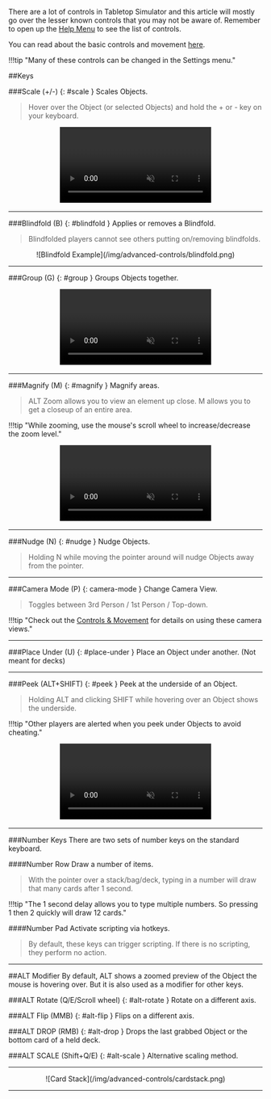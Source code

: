 There are a lot of controls in Tabletop Simulator and this article will mostly go over the lesser known controls that you may not be aware of. Remember to open up the [Help Menu](/getting-started/help-menu) to see the list of controls.

You can read about the basic controls and movement [here](/player-guides/basic-controls).

!!!tip "Many of these controls can be changed in the Settings menu."

##Keys

###Scale (+/-) {: #scale }
Scales Objects.

> Hover over the Object (or selected Objects) and hold the + or - key on your keyboard.

<center>
    <video controls
        loop
        autoPlay
        muted
        src="/img/advanced-controls/scale.webm">
        Sorry, your browser doesn't support embedded videos.
    </video>
</center>

---


###Blindfold (B) {: #blindfold }
Applies or removes a Blindfold.

> Blindfolded players cannot see others putting on/removing blindfolds.

<center>![Blindfold Example](/img/advanced-controls/blindfold.png)</center>

---


###Group (G) {: #group }
Groups Objects together.

<center>
    <video controls
        loop
        autoPlay
        muted
        src="/img/advanced-controls/group.webm">
        Sorry, your browser doesn't support embedded videos.
    </video>
</center>

---


###Magnify (M) {: #magnify }
Magnify areas.

> ALT Zoom allows you to view an element up close. M allows you to get a closeup of an entire area.

!!!tip "While zooming, use the mouse's scroll wheel to increase/decrease the zoom level."

<center>
    <video controls
        loop
        autoPlay
        muted
        src="/img/advanced-controls/zoom.webm">
        Sorry, your browser doesn't support embedded videos.
    </video>
</center>

---


###Nudge (N) {: #nudge }
Nudge Objects.

> Holding N while moving the pointer around will nudge Objects away from the pointer.

---


###Camera Mode (P) {: camera-mode }
Change Camera View.

> Toggles between 3rd Person / 1st Person / Top-down.

!!!tip "Check out the [Controls & Movement](/player-guides/basic-controls) for details on using these camera views."

---


###Place Under (U) {: #place-under }
Place an Object under another. (Not meant for decks)

---


###Peek (ALT+SHIFT) {: #peek }
Peek at the underside of an Object.

> Holding ALT and clicking SHIFT while hovering over an Object shows the underside.

!!!tip "Other players are alerted when you peek under Objects to avoid cheating."

<center>
    <video controls
        loop
        autoPlay
        muted
        src="/img/advanced-controls/peek.webm">
        Sorry, your browser doesn't support embedded videos.
    </video>
</center>

---


###Number Keys
There are two sets of number keys on the standard keyboard.

####Number Row
Draw a number of items.

> With the pointer over a stack/bag/deck, typing in a number will draw that many cards after 1 second.

!!!tip "The 1 second delay allows you to type multiple numbers. So pressing 1 then 2 quickly will draw 12 cards."

####Number Pad
Activate scripting via hotkeys.

> By default, these keys can trigger scripting. If there is no scripting, they perform no action.

---


##ALT Modifier
By default, ALT shows a zoomed preview of the Object the mouse is hovering over. But it is also used as a modifier for other keys.

###ALT Rotate (Q/E/Scroll wheel) {: #alt-rotate }
Rotate on a different axis.

###ALT Flip (MMB) {: #alt-flip }
Flips on a different axis.

###ALT DROP (RMB) {: #alt-drop }
Drops the last grabbed Object or the bottom card of a held deck.

###ALT SCALE (Shift+Q/E) {: #alt-scale }
Alternative scaling method.

---

<center>![Card Stack](/img/advanced-controls/cardstack.png)</center>

---
